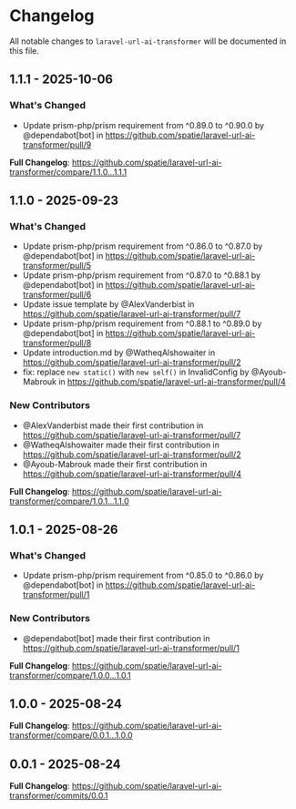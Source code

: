 # Changelog

All notable changes to `laravel-url-ai-transformer` will be documented in this file.

## 1.1.1 - 2025-10-06

### What's Changed

* Update prism-php/prism requirement from ^0.89.0 to ^0.90.0 by @dependabot[bot] in https://github.com/spatie/laravel-url-ai-transformer/pull/9

**Full Changelog**: https://github.com/spatie/laravel-url-ai-transformer/compare/1.1.0...1.1.1

## 1.1.0 - 2025-09-23

### What's Changed

* Update prism-php/prism requirement from ^0.86.0 to ^0.87.0 by @dependabot[bot] in https://github.com/spatie/laravel-url-ai-transformer/pull/5
* Update prism-php/prism requirement from ^0.87.0 to ^0.88.1 by @dependabot[bot] in https://github.com/spatie/laravel-url-ai-transformer/pull/6
* Update issue template by @AlexVanderbist in https://github.com/spatie/laravel-url-ai-transformer/pull/7
* Update prism-php/prism requirement from ^0.88.1 to ^0.89.0 by @dependabot[bot] in https://github.com/spatie/laravel-url-ai-transformer/pull/8
* Update introduction.md by @WatheqAlshowaiter in https://github.com/spatie/laravel-url-ai-transformer/pull/2
* fix: replace `new static()` with `new self()` in InvalidConfig by @Ayoub-Mabrouk in https://github.com/spatie/laravel-url-ai-transformer/pull/4

### New Contributors

* @AlexVanderbist made their first contribution in https://github.com/spatie/laravel-url-ai-transformer/pull/7
* @WatheqAlshowaiter made their first contribution in https://github.com/spatie/laravel-url-ai-transformer/pull/2
* @Ayoub-Mabrouk made their first contribution in https://github.com/spatie/laravel-url-ai-transformer/pull/4

**Full Changelog**: https://github.com/spatie/laravel-url-ai-transformer/compare/1.0.1...1.1.0

## 1.0.1 - 2025-08-26

### What's Changed

* Update prism-php/prism requirement from ^0.85.0 to ^0.86.0 by @dependabot[bot] in https://github.com/spatie/laravel-url-ai-transformer/pull/1

### New Contributors

* @dependabot[bot] made their first contribution in https://github.com/spatie/laravel-url-ai-transformer/pull/1

**Full Changelog**: https://github.com/spatie/laravel-url-ai-transformer/compare/1.0.0...1.0.1

## 1.0.0 - 2025-08-24

**Full Changelog**: https://github.com/spatie/laravel-url-ai-transformer/compare/0.0.1...1.0.0

## 0.0.1 - 2025-08-24

**Full Changelog**: https://github.com/spatie/laravel-url-ai-transformer/commits/0.0.1
